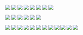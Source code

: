 ![](../../Images/Pasted%20image%2020231210170124.png)
![](../../Images/Pasted%20image%2020231210170232.png)
![](../../Images/Pasted%20image%2020231210172216.png)
![](../../Images/Pasted%20image%2020231210172318.png)
![](../../Images/Pasted%20image%2020231210172455.png)
![](../../Images/Pasted%20image%2020231210172841.png)
![](../../Images/Pasted%20image%2020231210174603.png)
![](../../Images/Pasted%20image%2020231210182826.png)

![](../../Images/Pasted%20image%2020231210173048.png)
![](../../Images/Pasted%20image%2020231210173103.png)
![](../../Images/Pasted%20image%2020231210173243.png)
![](../../Images/Pasted%20image%2020231210173531.png)
![](../../Images/Pasted%20image%2020231210173552.png)
![](../../Images/Pasted%20image%2020231210183640.png)


![](../../Images/Pasted%20image%2020231210183426.png)
![](../../Images/Pasted%20image%2020231210183552.png)
![](../../Images/Pasted%20image%2020231210183856.png)
![](../../Images/Pasted%20image%2020231210183903.png)
![](../../Images/Pasted%20image%2020231210183915.png)
![](../../Images/Pasted%20image%2020231210183942.png)
![](../../Images/Pasted%20image%2020231210184002.png)
![](../../Images/Pasted%20image%2020231210184355.png)
![](../../Images/Pasted%20image%2020231210184552.png)
![](../../Images/Pasted%20image%2020231210184954.png)
![](../../Images/Pasted%20image%2020231210185139.png)
![](../../Images/Pasted%20image%2020231210185216.png)
